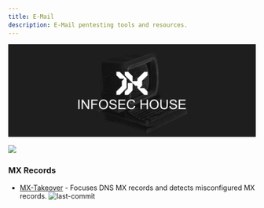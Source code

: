 ```yaml
---
title: E-Mail
description: E-Mail pentesting tools and resources.
---
```


![](/assets/headers/header-logo.png)

![](https://img.shields.io/badge/Tools%20%26%20Resources%20Available-1-757575?style=for-the-badge)

### MX Records

* [MX-Takeover](https://github.com/musana/mx-takeover) - Focuses DNS MX records and detects misconfigured MX records. ![last-commit](https://img.shields.io/github/last-commit/musana/mx-takeover?style=flat) 
